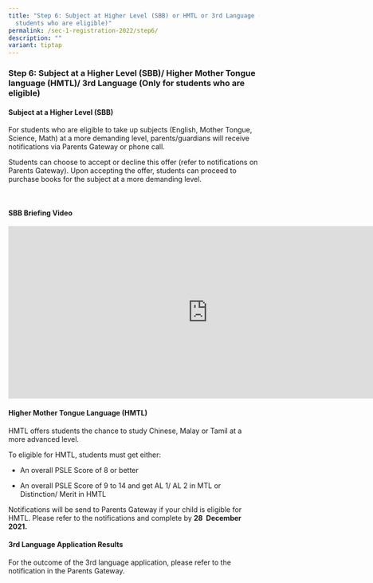 ```yaml
---
title: "Step 6: Subject at Higher Level (SBB) or HMTL or 3rd Language (Only for
  students who are eligible)"
permalink: /sec-1-registration-2022/step6/
description: ""
variant: tiptap
---
```

<h3>Step 6: Subject at a Higher Level (SBB)/ Higher Mother Tongue language (HMTL)/ 3rd Language (Only for students who are eligible)</h3>
<h4>Subject at a Higher Level (SBB)</h4>
<p>For students who are eligible to take up subjects (English, Mother Tongue,
Science, Math) at a more demanding level, parents/guardians will receive
notifications via Parents Gateway or phone call.</p>
<p>Students can choose to accept or decline this offer (refer to notifications
on Parents Gateway). Upon accepting the offer, students can proceed to
purchase books for the subject at a more demanding level.</p>
<p>
<br>
</p>
<h4>SBB Briefing Video</h4>
<div class="iframe-wrapper">
<iframe height="346" width="800" allowfullscreen="true" frameborder="0" src="https://www.youtube.com/embed/O_nPGPMVoTo"></iframe>
</div>
<h4>Higher Mother Tongue Language (HMTL)</h4>
<p>HMTL offers students the chance to study Chinese, Malay or Tamil at a
more advanced level.</p>
<p>To eligible for HMTL, students must get either:</p>
<ul>
<li>
<p>An overall PSLE Score of 8 or better</p>
</li>
<li>
<p>An overall PSLE Score of 9 to 14 and get AL 1/ AL 2 in MTL or Distinction/
Merit in HMTL</p>
</li>
</ul>
<p>Notifications will be send to Parents Gateway if your child is eligible
for HMTL. Please refer to the notifications and complete by&nbsp;<strong>28&nbsp; December 2021.</strong>
</p>
<h4>3rd Language Application Results</h4>
<p>For the outcome of the 3rd&nbsp;language application, please refer to
the notification in the Parents Gateway.
<br>
<br>
<br>
</p>
<p></p>
<p></p>